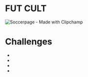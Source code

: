 

 <h1>FUT CULT</h1>

![Soccerpage - Made with Clipchamp](https://github.com/Mansurmohamed/Soccer-app/assets/77082103/c8e7e32a-5deb-45dc-99fe-bc9ab872e83d)

<h1>Challenges</h1>
<ul>
 <li></li>
  <li></li>
  <li></li>
  <li></li>
</ul>

